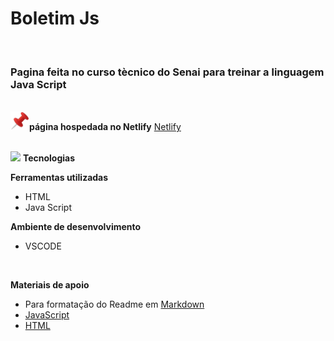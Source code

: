 <h1>Boletim Js</h1>

<br><h3>Pagina feita no curso tècnico do Senai para treinar a linguagem Java Script</h3>


<br> <img src="https://github.com/Miguel1DM/Cartao-de-visitas/blob/main/img/alfinete.png" width = "30px"/>**página hospedada no Netlify** [Netlify](https://boletim-js.netlify.app/)

<br> <img src="https://github.com/Miguel1DM/Folder/blob/main/img/ferramenta11.png" width = "30px"/> **Tecnologias**

**Ferramentas utilizadas**
* HTML
* Java Script

**Ambiente de desenvolvimento**
* VSCODE

<br>


**Materiais de apoio**
* Para formatação do Readme em [Markdown](https://docs.pipz.com/central-de-ajuda/learning-center/guia-basico-de-markdown#open)
* [JavaScript](https://developer.mozilla.org/pt-BR/docs/Learn/JavaScript)
* [HTML](https://www.devmedia.com.br/guia/html/38051)








  




